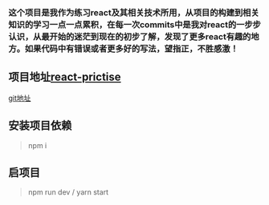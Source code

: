 ### 这个项目是我作为练习react及其相关技术所用，从项目的构建到相关知识的学习一点一点累积，在每一次commits中是我对react的一步步认识，从最开始的迷茫到现在的初步了解，发现了更多react有趣的地方。如果代码中有错误或者更多好的写法，望指正，不胜感激！

项目地址[react-prictise]('https://github.com/typhoonIscoming/react-prictise')
---
[git地址]('https://github.com/typhoonIscoming/react-prictise.git')

## 安装项目依赖
> npm i

## 启项目
>  npm run dev /  yarn start